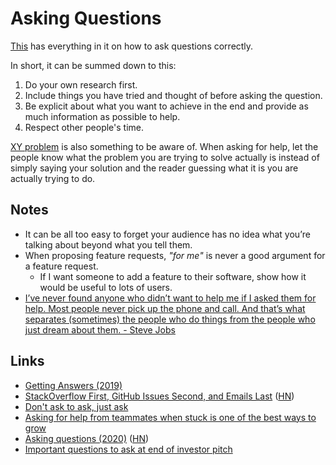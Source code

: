 # Asking Questions

[This](http://www.catb.org/esr/faqs/smart-questions.html) has everything in it on how to ask questions correctly.

In short, it can be summed down to this:

1. Do your own research first.
2. Include things you have tried and thought of before asking the question.
3. Be explicit about what you want to achieve in the end and provide as much information as possible to help.
4. Respect other people's time.

[XY problem](http://xyproblem.info) is also something to be aware of. When asking for help, let the people know what the problem you are trying to solve actually is instead of simply saying your solution and the reader guessing what it is you are actually trying to do.

## Notes

- It can be all too easy to forget your audience has no idea what you’re talking about beyond what you tell them.
- When proposing feature requests, _"for me"_ is never a good argument for a feature request.
  - If I want someone to add a feature to their software, show how it would be useful to lots of users.
- [I’ve never found anyone who didn’t want to help me if I asked them for help. Most people never pick up the phone and call. And that’s what separates (sometimes) the people who do things from the people who just dream about them. - Steve Jobs](https://twitter.com/JonErlichman/status/1241872938695098368)

## Links

- [Getting Answers (2019)](https://www.mikeash.com/getting_answers.html)
- [StackOverflow First, GitHub Issues Second, and Emails Last](https://yihui.name/en/2017/08/so-gh-email/) ([HN](https://news.ycombinator.com/item?id=18939281))
- [Don't ask to ask, just ask](https://sol.gfxile.net/dontask.html)
- [Asking for help from teammates when stuck is one of the best ways to grow](https://twitter.com/GergelyOrosz/status/1236606480763232257)
- [Asking questions (2020)](https://www.aaronkharris.com/asking-questions) ([HN](https://news.ycombinator.com/item?id=22729028))
- [Important questions to ask at end of investor pitch](https://twitter.com/bscholl/status/1296986031380545537)
